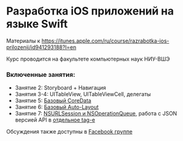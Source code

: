 # Разработка iOS приложений на языке Swift
Материалы к https://itunes.apple.com/ru/course/razrabotka-ios-prilozenij/id941293188?l=en

Курс проводится на факультете компьютерных наук НИУ-ВШЭ

### Включенные занятия:
* Занятие 2: Storyboard + Навигация
* Занятия 3-4: UITableView, UITableViewCell, делегаты
* Занятие 5: [Базовый CoreData](https://github.com/spronin/hse-swift-course/tree/lesson5)
* Занятие 6: [Базовый Auto-Layout](https://github.com/spronin/hse-swift-course/tree/lesson6)
* Занятие 7: [NSURLSession и NSOperationQueue](https://github.com/spronin/hse-swift-course/tree/lesson7), работа с JSON версией API в [отдельное tag-e](https://github.com/spronin/hse-swift-course/tree/lesson7-json)

Обсуждения также доступны в [Facebook группе](https://www.facebook.com/groups/937918669553445/)
